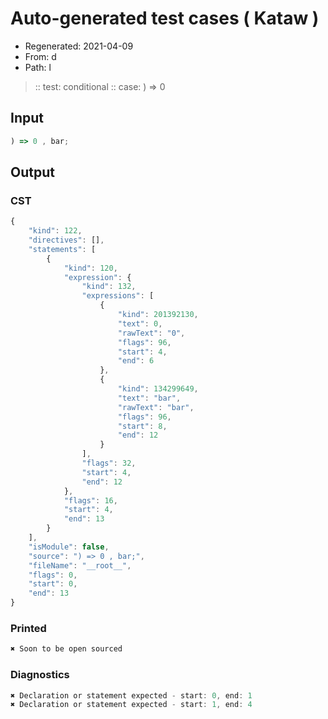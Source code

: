 # Auto-generated test cases ( Kataw )
- Regenerated: 2021-04-09
- From: d
- Path: l
> :: test: conditional
> :: case: ) => 0
## Input

`````js
) => 0 , bar;
`````

## Output
### CST

```javascript
{
    "kind": 122,
    "directives": [],
    "statements": [
        {
            "kind": 120,
            "expression": {
                "kind": 132,
                "expressions": [
                    {
                        "kind": 201392130,
                        "text": 0,
                        "rawText": "0",
                        "flags": 96,
                        "start": 4,
                        "end": 6
                    },
                    {
                        "kind": 134299649,
                        "text": "bar",
                        "rawText": "bar",
                        "flags": 96,
                        "start": 8,
                        "end": 12
                    }
                ],
                "flags": 32,
                "start": 4,
                "end": 12
            },
            "flags": 16,
            "start": 4,
            "end": 13
        }
    ],
    "isModule": false,
    "source": ") => 0 , bar;",
    "fileName": "__root__",
    "flags": 0,
    "start": 0,
    "end": 13
}
```

### Printed

```javascript
✖ Soon to be open sourced
```

### Diagnostics

```javascript
✖ Declaration or statement expected - start: 0, end: 1
✖ Declaration or statement expected - start: 1, end: 4

```

